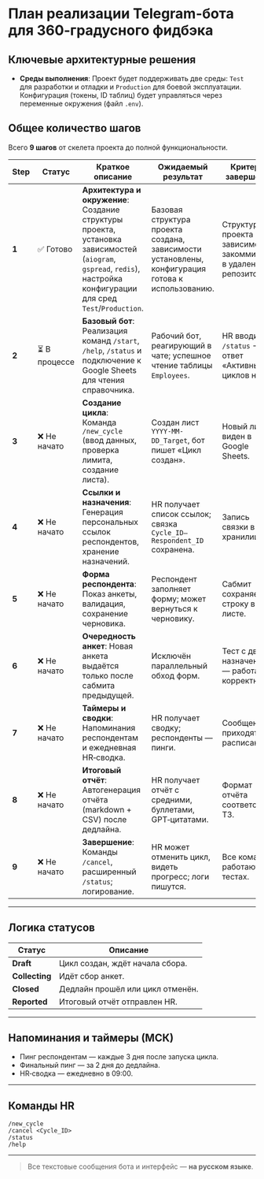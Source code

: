 # План реализации Telegram-бота для 360‑градусного фидбэка

## Ключевые архитектурные решения
*   **Среды выполнения**: Проект будет поддерживать две среды: `Test` для разработки и отладки и `Production` для боевой эксплуатации. Конфигурация (токены, ID таблиц) будет управляться через переменные окружения (файл `.env`).

## Общее количество шагов
Всего **9 шагов** от скелета проекта до полной функциональности.

| Step | Статус | Краткое описание | Ожидаемый результат | Критерий завершения |
|------|--------|------------------|---------------------|---------------------|
| **1** | ✅ Готово | **Архитектура и окружение**: Создание структуры проекта, установка зависимостей (`aiogram`, `gspread`, `redis`), настройка конфигурации для сред `Test`/`Production`. | Базовая структура проекта создана, зависимости установлены, конфигурация готова к использованию. | Структура проекта и зависимости закоммичены в удаленный репозиторий. |
| **2** | ⏳ В процессе | **Базовый бот**: Реализация команд `/start`, `/help`, `/status` и подключение к Google Sheets для чтения справочника. | Рабочий бот, реагирующий в чате; успешное чтение таблицы `Employees`. | HR вводит `/status` → ответ «Активных циклов нет». |
| **3** | ❌ Не начато | **Создание цикла**: Команда `/new_cycle` (ввод данных, проверка лимита, создание листа). | Создан лист `YYYY-MM-DD_Target`, бот пишет «Цикл создан». | Новый лист виден в Google Sheets. |
| **4** | ❌ Не начато | **Ссылки и назначения**: Генерация персональных ссылок респондентов, хранение назначений. | HR получает список ссылок; связка `Cycle_ID–Respondent_ID` сохранена. | Запись связки в хранилище. |
| **5** | ❌ Не начато | **Форма респондента**: Показ анкеты, валидация, сохранение черновика. | Респондент заполняет форму; может вернуться к черновику. | Сабмит сохраняет строку в листе. |
| **6** | ❌ Не начато | **Очередность анкет**: Новая анкета выдаётся только после сабмита предыдущей. | Исключён параллельный обход форм. | Тест с двумя назначениями — работает корректно. |
| **7** | ❌ Не начато | **Таймеры и сводки**: Напоминания респондентам и ежедневная HR‑сводка. | HR получает сводку; респонденты — пинги. | Сообщения приходят по расписанию. |
| **8** | ❌ Не начато | **Итоговый отчёт**: Автогенерация отчёта (markdown + CSV) после дедлайна. | HR получает отчёт с средними, буллетами, GPT‑цитатами. | Формат отчёта соответствует ТЗ. |
| **9** | ❌ Не начато | **Завершение**: Команды `/cancel`, расширенный `/status`; логирование. | HR может отменить цикл, видеть прогресс; логи пишутся. | Все команды работают в тестах. |

---

## Логика статусов

| Статус | Описание |
|--------|----------|
| **Draft** | Цикл создан, ждёт начала сбора. |
| **Collecting** | Идёт сбор анкет. |
| **Closed** | Дедлайн прошёл или цикл отменён. |
| **Reported** | Итоговый отчёт отправлен HR. |

---

## Напоминания и таймеры (МСК)

* Пинг респондентам — каждые 3 дня после запуска цикла.  
* Финальный пинг — за 2 дня до дедлайна.  
* HR‑сводка — ежедневно в 09:00.

---

## Команды HR

```
/new_cycle
/cancel <Cycle_ID>
/status
/help
```

---

> Все текстовые сообщения бота и интерфейс — **на русском языке**.
